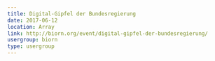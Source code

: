 ```yaml
---
title: Digital-Gipfel der Bundesregierung
date: 2017-06-12
location: Array
link: http://biorn.org/event/digital-gipfel-der-bundesregierung/
usergroup: biorn
type: usergroup
---
```

